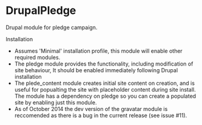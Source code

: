 DrupalPledge
============

Drupal module for pledge campaign.


Installation
* Assumes 'Minimal' installation profile, this module will enable other required modules.
* The pledge  module provides the functionality, including modification of site behaviour, It should be enabled immediately following Drupal installation
* The plede_content module creates initial site content on creation, and is useful for popualting the site with placeholder content during site install. The module has a dependency on pledge so you can create a populated site by enabling just this module.
* As of October 2014 the dev version of the gravatar module is reccomended as there is a bug in the current release (see issue #11).
